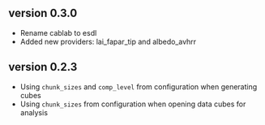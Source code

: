 ## version 0.3.0
* Rename cablab to esdl
* Added new providers: lai_fapar_tip and albedo_avhrr

## version 0.2.3

* Using `chunk_sizes` and `comp_level` from configuration when generating cubes
* Using `chunk_sizes` from configuration when opening data cubes for analysis
